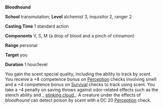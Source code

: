  **Bloodhound**

**School** transmutation; **Level** alchemist 3, inquisitor 2, ranger 2

**Casting Time** 1 standard action

**Components** V, S, M (a drop of blood and a pinch of cinnamon)

**Range** personal

**Target** you

**Duration** 1 hour/level

You gain the scent special quality, including the ability to track by scent. You receive a +8 competence bonus on [Perception](../../skills/perception.md#_perception) checks involving smell and a +4 competence bonus on [Survival](../../skills/survival.md#_survival) checks to track using scent. You take a –4 penalty on saving throws against odor-related effects such as the stench ability and _ [stinking cloud](../../spells/stinkingCloud.md#_stinking-cloud)_. A creature under the effects of _bloodhound_ can detect poison by scent with a DC 20 [Perception](../../skills/perception.md#_perception) check.

